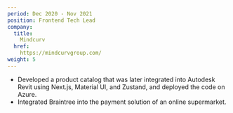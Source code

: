 ```yaml
---
period: Dec 2020 - Nov 2021
position: Frontend Tech Lead
company:
  title:
    Mindcurv
  href:
    https://mindcurvgroup.com/
weight: 5
---
```

- Developed a product catalog that was later integrated into Autodesk Revit using Next.js, Material UI, and Zustand, and deployed the code on Azure.
- Integrated Braintree into the payment solution of an online supermarket.



